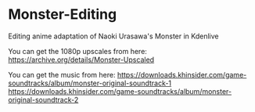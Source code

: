 # Monster-Editing
Editing anime adaptation of Naoki Urasawa's Monster in Kdenlive

You can get the 1080p upscales from here:
https://archive.org/details/Monster-Upscaled

You can get the music from here:
https://downloads.khinsider.com/game-soundtracks/album/monster-original-soundtrack-1
https://downloads.khinsider.com/game-soundtracks/album/monster-original-soundtrack-2

